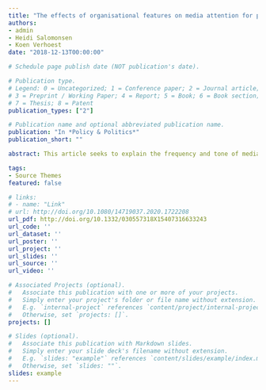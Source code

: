```yaml
---
title: "The effects of organisational features on media attention for public organisations"
authors:
- admin
- Heidi Salomonsen
- Koen Verhoest
date: "2018-12-13T00:00:00"

# Schedule page publish date (NOT publication's date).

# Publication type.
# Legend: 0 = Uncategorized; 1 = Conference paper; 2 = Journal article;
# 3 = Preprint / Working Paper; 4 = Report; 5 = Book; 6 = Book section;
# 7 = Thesis; 8 = Patent
publication_types: ["2"]

# Publication name and optional abbreviated publication name.
publication: "In *Policy & Politics*"
publication_short: ""

abstract: This article seeks to explain the frequency and tone of media attention for public organisations. Expectations are formulated on the impact of fundamental organisational features on the frequency and tone of coverage of public organisations. A fuzzy-set qualitative comparative analysis (fsQCA) is used to analyse the nuanced interplay between legal independence, primary task and organisational size. The results show that this configurational approach is necessary to understand which public organisations appear in the media and how. Legal independence, task and size do not operate independently, but combine in explaining the media attention for public organisations.

tags:
- Source Themes
featured: false

# links:
# - name: "Link"
# url: http://doi.org/10.1080/14719037.2020.1722208
url_pdf: http://doi.org/10.1332/030557318X15407316633243
url_code: ''
url_dataset: ''
url_poster: ''
url_project: ''
url_slides: ''
url_source: ''
url_video: ''

# Associated Projects (optional).
#   Associate this publication with one or more of your projects.
#   Simply enter your project's folder or file name without extension.
#   E.g. `internal-project` references `content/project/internal-project/index.md`.
#   Otherwise, set `projects: []`.
projects: []

# Slides (optional).
#   Associate this publication with Markdown slides.
#   Simply enter your slide deck's filename without extension.
#   E.g. `slides: "example"` references `content/slides/example/index.md`.
#   Otherwise, set `slides: ""`.
slides: example
---
```

